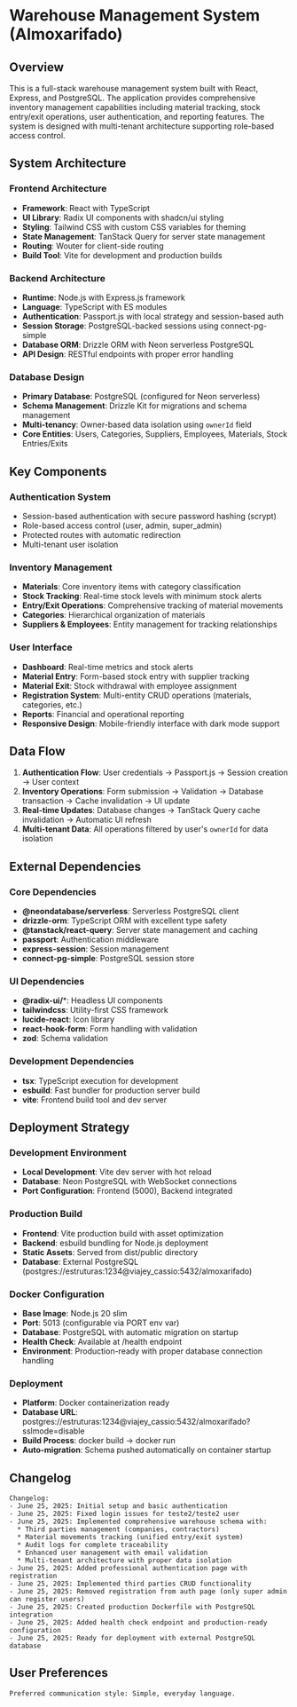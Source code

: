 # Warehouse Management System (Almoxarifado)

## Overview

This is a full-stack warehouse management system built with React, Express, and PostgreSQL. The application provides comprehensive inventory management capabilities including material tracking, stock entry/exit operations, user authentication, and reporting features. The system is designed with multi-tenant architecture supporting role-based access control.

## System Architecture

### Frontend Architecture
- **Framework**: React with TypeScript
- **UI Library**: Radix UI components with shadcn/ui styling
- **Styling**: Tailwind CSS with custom CSS variables for theming
- **State Management**: TanStack Query for server state management
- **Routing**: Wouter for client-side routing
- **Build Tool**: Vite for development and production builds

### Backend Architecture
- **Runtime**: Node.js with Express.js framework
- **Language**: TypeScript with ES modules
- **Authentication**: Passport.js with local strategy and session-based auth
- **Session Storage**: PostgreSQL-backed sessions using connect-pg-simple
- **Database ORM**: Drizzle ORM with Neon serverless PostgreSQL
- **API Design**: RESTful endpoints with proper error handling

### Database Design
- **Primary Database**: PostgreSQL (configured for Neon serverless)
- **Schema Management**: Drizzle Kit for migrations and schema management
- **Multi-tenancy**: Owner-based data isolation using `ownerId` field
- **Core Entities**: Users, Categories, Suppliers, Employees, Materials, Stock Entries/Exits

## Key Components

### Authentication System
- Session-based authentication with secure password hashing (scrypt)
- Role-based access control (user, admin, super_admin)
- Protected routes with automatic redirection
- Multi-tenant user isolation

### Inventory Management
- **Materials**: Core inventory items with category classification
- **Stock Tracking**: Real-time stock levels with minimum stock alerts
- **Entry/Exit Operations**: Comprehensive tracking of material movements
- **Categories**: Hierarchical organization of materials
- **Suppliers & Employees**: Entity management for tracking relationships

### User Interface
- **Dashboard**: Real-time metrics and stock alerts
- **Material Entry**: Form-based stock entry with supplier tracking
- **Material Exit**: Stock withdrawal with employee assignment
- **Registration System**: Multi-entity CRUD operations (materials, categories, etc.)
- **Reports**: Financial and operational reporting
- **Responsive Design**: Mobile-friendly interface with dark mode support

## Data Flow

1. **Authentication Flow**: User credentials → Passport.js → Session creation → User context
2. **Inventory Operations**: Form submission → Validation → Database transaction → Cache invalidation → UI update
3. **Real-time Updates**: Database changes → TanStack Query cache invalidation → Automatic UI refresh
4. **Multi-tenant Data**: All operations filtered by user's `ownerId` for data isolation

## External Dependencies

### Core Dependencies
- **@neondatabase/serverless**: Serverless PostgreSQL client
- **drizzle-orm**: TypeScript ORM with excellent type safety
- **@tanstack/react-query**: Server state management and caching
- **passport**: Authentication middleware
- **express-session**: Session management
- **connect-pg-simple**: PostgreSQL session store

### UI Dependencies
- **@radix-ui/***: Headless UI components
- **tailwindcss**: Utility-first CSS framework
- **lucide-react**: Icon library
- **react-hook-form**: Form handling with validation
- **zod**: Schema validation

### Development Dependencies
- **tsx**: TypeScript execution for development
- **esbuild**: Fast bundler for production server build
- **vite**: Frontend build tool and dev server

## Deployment Strategy

### Development Environment
- **Local Development**: Vite dev server with hot reload
- **Database**: Neon PostgreSQL with WebSocket connections
- **Port Configuration**: Frontend (5000), Backend integrated

### Production Build
- **Frontend**: Vite production build with asset optimization
- **Backend**: esbuild bundling for Node.js deployment
- **Static Assets**: Served from dist/public directory
- **Database**: External PostgreSQL (postgres://estruturas:1234@viajey_cassio:5432/almoxarifado)

### Docker Configuration
- **Base Image**: Node.js 20 slim
- **Port**: 5013 (configurable via PORT env var)
- **Database**: PostgreSQL with automatic migration on startup
- **Health Check**: Available at /health endpoint
- **Environment**: Production-ready with proper database connection handling

### Deployment
- **Platform**: Docker containerization ready
- **Database URL**: postgres://estruturas:1234@viajey_cassio:5432/almoxarifado?sslmode=disable
- **Build Process**: docker build → docker run
- **Auto-migration**: Schema pushed automatically on container startup

## Changelog

```
Changelog:
- June 25, 2025: Initial setup and basic authentication
- June 25, 2025: Fixed login issues for teste2/teste2 user
- June 25, 2025: Implemented comprehensive warehouse schema with:
  * Third parties management (companies, contractors)
  * Material movements tracking (unified entry/exit system)
  * Audit logs for complete traceability
  * Enhanced user management with email validation
  * Multi-tenant architecture with proper data isolation
- June 25, 2025: Added professional authentication page with registration
- June 25, 2025: Implemented third parties CRUD functionality  
- June 25, 2025: Removed registration from auth page (only super admin can register users)
- June 25, 2025: Created production Dockerfile with PostgreSQL integration
- June 25, 2025: Added health check endpoint and production-ready configuration
- June 25, 2025: Ready for deployment with external PostgreSQL database
```

## User Preferences

```
Preferred communication style: Simple, everyday language.
```